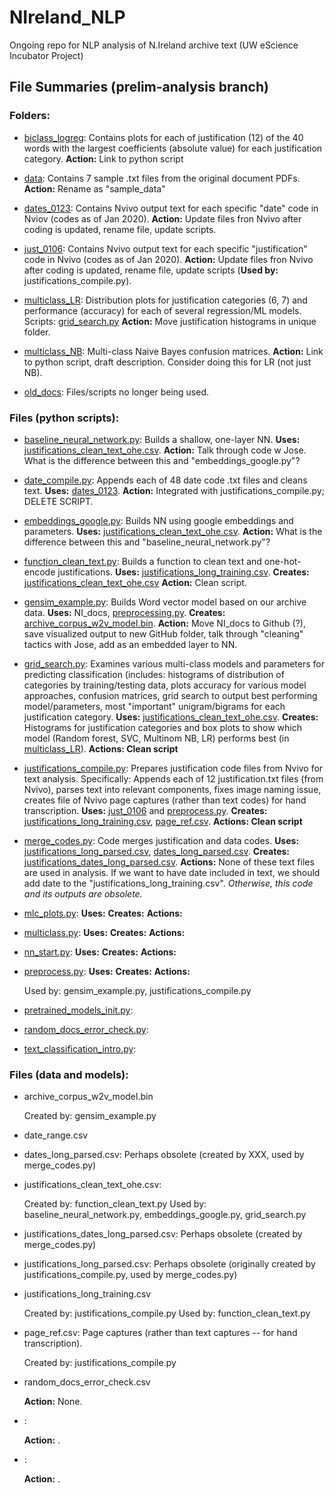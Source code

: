 # NIreland_NLP
Ongoing repo for NLP analysis of N.Ireland archive text (UW eScience Incubator Project)

## File Summaries (prelim-analysis branch)

### Folders:
- [biclass_logreg](https://github.com/skdreier/NIreland_NLP/tree/prelim-analysis/biclass_logreg "biclass_logreg"): Contains plots for each of justification (12) of the 40 words with the largest coefficients (absolute value) for each justification category. **Action:** Link to python script

- [data](https://github.com/skdreier/NIreland_NLP/tree/prelim-analysis/data "sample data"): Contains 7 sample .txt files from the original document PDFs. **Action:** Rename as "sample_data"
 
 - [dates_0123](https://github.com/skdreier/NIreland_NLP/tree/prelim-analysis/dates_0123 "dates_0123"): Contains Nvivo output text for each specific "date" code in Nviov (codes as of Jan 2020). **Action:** Update files fron Nvivo after coding is updated, rename file, update scripts.
 
 - [just_0106](https://github.com/skdreier/NIreland_NLP/tree/prelim-analysis/just_0106 "just_0106"): Contains Nvivo output text for each specific "justification" code in Nvivo (codes as of Jan 2020). **Action:** Update files fron Nvivo after coding is updated, rename file, update scripts (**Used by:** justifications_compile.py).
 
- [multiclass_LR](https://github.com/skdreier/NIreland_NLP/tree/prelim-analysis/multiclass_LR "multiclass_LR"): Distribution plots for justification categories (6, 7) and performance (accuracy) for each of several regression/ML models. Scripts: [grid_search.py](https://github.com/skdreier/NIreland_NLP/tree/prelim-analysis/grid_search.py) **Action:** Move justification histograms in unique folder.
   
- [multiclass_NB](https://github.com/skdreier/NIreland_NLP/tree/prelim-analysis/multiclass_NB "multiclass_NB"): Multi-class Naive Bayes confusion matrices. **Action:** Link to python script, draft description. Consider doing this for LR (not just NB).

- [old_docs](https://github.com/skdreier/NIreland_NLP/tree/prelim-analysis/old_docs "old_docs"): Files/scripts no longer being used.  


### Files (python scripts):

- [baseline_neural_network.py](https://github.com/skdreier/NIreland_NLP/tree/prelim-analysis/baseline_neural_network.py): Builds a shallow, one-layer NN. **Uses:** [justifications_clean_text_ohe.csv](https://github.com/skdreier/NIreland_NLP/tree/prelim-analysis/justifications_clean_text_ohe.csv). **Action:** Talk through code w Jose. What is the difference between this and "embeddings_google.py"?

- [date_compile.py](https://github.com/skdreier/NIreland_NLP/tree/prelim-analysis/date_compile.py): Appends each of 48 date code .txt files and cleans text. **Uses:** [dates_0123](https://github.com/skdreier/NIreland_NLP/tree/prelim-analysis/dates_0123). **Action:** Integrated with justifications_compile.py; DELETE SCRIPT.

- [embeddings_google.py](https://github.com/skdreier/NIreland_NLP/tree/prelim-analysis/embeddings_google.py): Builds NN using google embeddings and parameters. **Uses:** [justifications_clean_text_ohe.csv](https://github.com/skdreier/NIreland_NLP/tree/prelim-analysis/justifications_clean_text_ohe.csv). **Action:** What is the difference between this and "baseline_neural_network.py"?

- [function_clean_text.py](https://github.com/skdreier/NIreland_NLP/tree/prelim-analysis/function_clean_text.py): Builds a function to clean text and one-hot-encode justifications. **Uses:** [justifications_long_training.csv](https://github.com/skdreier/NIreland_NLP/tree/prelim-analysis/justifications_long_training.csv). **Creates:** [justifications_clean_text_ohe.csv](https://github.com/skdreier/NIreland_NLP/tree/prelim-analysis/justifications_clean_text_ohe.csv) **Action:** Clean script.

- [gensim_example.py](https://github.com/skdreier/NIreland_NLP/tree/prelim-analysis/gensim_example.py): Builds Word vector model based on our archive data. **Uses:** NI_docs, [preprocessing.py](https://github.com/skdreier/NIreland_NLP/tree/prelim-analysis/preprocessing.py). **Creates:** [archive_corpus_w2v_model.bin](https://github.com/skdreier/NIreland_NLP/tree/prelim-analysis/archive_corpus_w2v_model.bin). **Action:** Move NI_docs to Github (?), save visualized output to new GitHub folder, talk through "cleaning" tactics with Jose, add as an embedded layer to NN.

- [grid_search.py](https://github.com/skdreier/NIreland_NLP/tree/prelim-analysis/grid_search.py): Examines various multi-class models and parameters for predicting classification (includes: histograms of distribution of categories by training/testing data, plots accuracy for various model approaches, confusion matrices, grid search to output best performing model/parameters, most "important" unigram/bigrams for each justification category. **Uses:** [justifications_clean_text_ohe.csv](https://github.com/skdreier/NIreland_NLP/tree/prelim-analysis/justifications_clean_text_ohe.csv). **Creates:** Histograms for justification categories and box plots to show which model (Random forest, SVC, Multinom NB, LR) performs best (in [multiclass_LR](https://github.com/skdreier/NIreland_NLP/tree/prelim-analysis/multiclass_LR "multiclass_LR")). **Actions: Clean script**

- [justifications_compile.py](https://github.com/skdreier/NIreland_NLP/tree/prelim-analysis/justifications_compile.py): Prepares justification code files from Nvivo for text analysis. Specifically: Appends each of 12 justification.txt files (from Nvivo), parses text into relevant components, fixes image naming issue, creates file of Nvivo page captures (rather than text codes) for hand transcription. **Uses:** [just_0106](https://github.com/skdreier/NIreland_NLP/tree/prelim-analysis/just_0106) and [preprocess.py](https://github.com/skdreier/NIreland_NLP/tree/prelim-analysis/preprocess.py). **Creates:** [justifications_long_training.csv](https://github.com/skdreier/NIreland_NLP/tree/prelim-analysis/justifications_long_training.csv), [page_ref.csv](https://github.com/skdreier/NIreland_NLP/tree/prelim-analysis/page_ref.csv). **Actions: Clean script**

- [merge_codes.py](https://github.com/skdreier/NIreland_NLP/tree/prelim-analysis/merge_codes.py): Code merges justification and data codes. **Uses:** [justifications_long_parsed.csv](https://github.com/skdreier/NIreland_NLP/tree/prelim-analysis/justifications_long_parsed.csv), [dates_long_parsed.csv](https://github.com/skdreier/NIreland_NLP/tree/prelim-analysis/dates_long_parsed.csv). **Creates:** [justifications_dates_long_parsed.csv](https://github.com/skdreier/NIreland_NLP/tree/prelim-analysis/justifications_dates_long_parsed.csv). **Actions:** None of these text files are used in analysis. If we want to have date included in text, we should add date to the "justifications_long_training.csv". *Otherwise, this code and its outputs are obsolete.*

- [mlc_plots.py](https://github.com/skdreier/NIreland_NLP/tree/prelim-analysis/mlc_plots.py): **Uses:** **Creates:** **Actions:**

- [multiclass.py](https://github.com/skdreier/NIreland_NLP/tree/prelim-analysis/multiclass.py): **Uses:** **Creates:** **Actions:**

- [nn_start.py](https://github.com/skdreier/NIreland_NLP/tree/prelim-analysis/nn_start.py): **Uses:** **Creates:** **Actions:**

- [preprocess.py](https://github.com/skdreier/NIreland_NLP/tree/prelim-analysis/preprocess.py): **Uses:** **Creates:** **Actions:**

   Used by: gensim_example.py, justifications_compile.py

- [pretrained_models_init.py](https://github.com/skdreier/NIreland_NLP/tree/prelim-analysis/pretrained_models_init.py):
- [random_docs_error_check.py](https://github.com/skdreier/NIreland_NLP/tree/prelim-analysis/random_docs_error_check.py):
- [text_classification_intro.py](https://github.com/skdreier/NIreland_NLP/tree/prelim-analysis/text_classification_intro.py):

### Files (data and models):

- archive_corpus_w2v_model.bin

   Created by: gensim_example.py

- date_range.csv

- dates_long_parsed.csv: Perhaps obsolete (created by XXX, used by merge_codes.py)

- justifications_clean_text_ohe.csv: 

   Created by: function_clean_text.py
   Used by: baseline_neural_network.py, embeddings_google.py, grid_search.py
   
- justifications_dates_long_parsed.csv: Perhaps obsolete (created by merge_codes.py)

- justifications_long_parsed.csv: Perhaps obsolete (originally created by justifications_compile.py, used by merge_codes.py)

- justifications_long_training.csv

  Created by: justifications_compile.py
  Used by: function_clean_text.py

- page_ref.csv: Page captures (rather than text captures -- for hand transcription).

  Created by: justifications_compile.py

- random_docs_error_check.csv

   **Action:** None.

- [ ](https://github.com/skdreier/NIreland_NLP/tree/prelim-analysis/FILE ""):  

   **Action:** .

- [ ](https://github.com/skdreier/NIreland_NLP/tree/prelim-analysis/FILE ""):  

   **Action:** .


